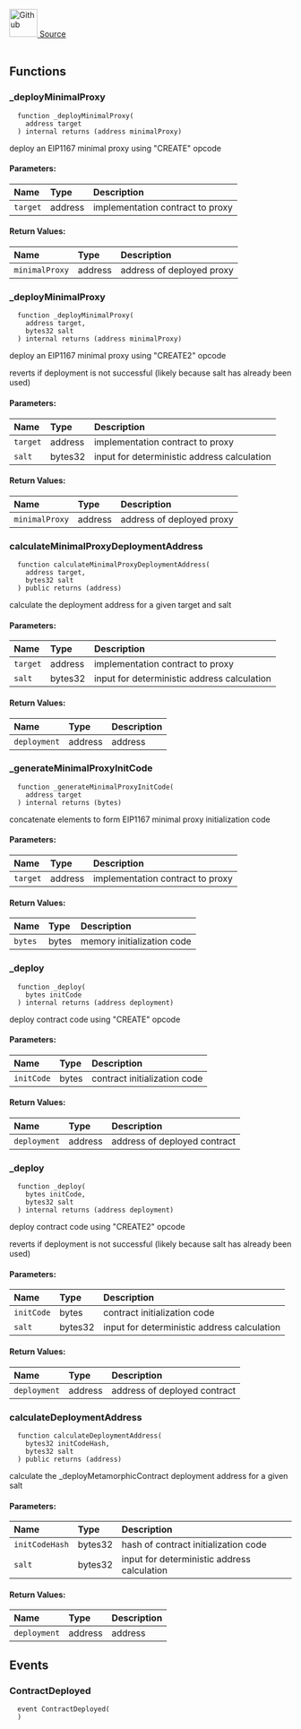 <a href="https://github.com/solace-fi/solace-core/blob/main/contracts/utils/Factory.sol"><img src="/img/github.svg" alt="Github" width="50px"/> Source</a><br/><br/>




## Functions
### _deployMinimalProxy
```solidity
  function _deployMinimalProxy(
    address target
  ) internal returns (address minimalProxy)
```
deploy an EIP1167 minimal proxy using "CREATE" opcode


#### Parameters:
| Name | Type | Description                                                          |
| :--- | :--- | :------------------------------------------------------------------- |
|`target` | address | implementation contract to proxy

#### Return Values:
| Name                           | Type          | Description                                                                  |
| :----------------------------- | :------------ | :--------------------------------------------------------------------------- |
|`minimalProxy`| address | address of deployed proxy
### _deployMinimalProxy
```solidity
  function _deployMinimalProxy(
    address target,
    bytes32 salt
  ) internal returns (address minimalProxy)
```
deploy an EIP1167 minimal proxy using "CREATE2" opcode

reverts if deployment is not successful (likely because salt has already been used)

#### Parameters:
| Name | Type | Description                                                          |
| :--- | :--- | :------------------------------------------------------------------- |
|`target` | address | implementation contract to proxy
|`salt` | bytes32 | input for deterministic address calculation

#### Return Values:
| Name                           | Type          | Description                                                                  |
| :----------------------------- | :------------ | :--------------------------------------------------------------------------- |
|`minimalProxy`| address | address of deployed proxy
### calculateMinimalProxyDeploymentAddress
```solidity
  function calculateMinimalProxyDeploymentAddress(
    address target,
    bytes32 salt
  ) public returns (address)
```
calculate the deployment address for a given target and salt


#### Parameters:
| Name | Type | Description                                                          |
| :--- | :--- | :------------------------------------------------------------------- |
|`target` | address | implementation contract to proxy
|`salt` | bytes32 | input for deterministic address calculation

#### Return Values:
| Name                           | Type          | Description                                                                  |
| :----------------------------- | :------------ | :--------------------------------------------------------------------------- |
|`deployment`| address | address
### _generateMinimalProxyInitCode
```solidity
  function _generateMinimalProxyInitCode(
    address target
  ) internal returns (bytes)
```
concatenate elements to form EIP1167 minimal proxy initialization code


#### Parameters:
| Name | Type | Description                                                          |
| :--- | :--- | :------------------------------------------------------------------- |
|`target` | address | implementation contract to proxy

#### Return Values:
| Name                           | Type          | Description                                                                  |
| :----------------------------- | :------------ | :--------------------------------------------------------------------------- |
|`bytes`| bytes | memory initialization code
### _deploy
```solidity
  function _deploy(
    bytes initCode
  ) internal returns (address deployment)
```
deploy contract code using "CREATE" opcode


#### Parameters:
| Name | Type | Description                                                          |
| :--- | :--- | :------------------------------------------------------------------- |
|`initCode` | bytes | contract initialization code

#### Return Values:
| Name                           | Type          | Description                                                                  |
| :----------------------------- | :------------ | :--------------------------------------------------------------------------- |
|`deployment`| address | address of deployed contract
### _deploy
```solidity
  function _deploy(
    bytes initCode,
    bytes32 salt
  ) internal returns (address deployment)
```
deploy contract code using "CREATE2" opcode

reverts if deployment is not successful (likely because salt has already been used)

#### Parameters:
| Name | Type | Description                                                          |
| :--- | :--- | :------------------------------------------------------------------- |
|`initCode` | bytes | contract initialization code
|`salt` | bytes32 | input for deterministic address calculation

#### Return Values:
| Name                           | Type          | Description                                                                  |
| :----------------------------- | :------------ | :--------------------------------------------------------------------------- |
|`deployment`| address | address of deployed contract
### calculateDeploymentAddress
```solidity
  function calculateDeploymentAddress(
    bytes32 initCodeHash,
    bytes32 salt
  ) public returns (address)
```
calculate the _deployMetamorphicContract deployment address for a given salt


#### Parameters:
| Name | Type | Description                                                          |
| :--- | :--- | :------------------------------------------------------------------- |
|`initCodeHash` | bytes32 | hash of contract initialization code
|`salt` | bytes32 | input for deterministic address calculation

#### Return Values:
| Name                           | Type          | Description                                                                  |
| :----------------------------- | :------------ | :--------------------------------------------------------------------------- |
|`deployment`| address | address
## Events
### ContractDeployed
```solidity
  event ContractDeployed(
  )
```



